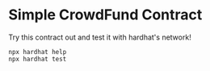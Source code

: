 # Simple CrowdFund Contract

Try this contract out and test it with hardhat's network!

```shell
npx hardhat help
npx hardhat test
```

